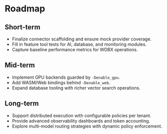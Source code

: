 # Roadmap

## Short-term
- Finalize connector scaffolding and ensure mock provider coverage.
- Fill in feature tool tests for AI, database, and monitoring modules.
- Capture baseline performance metrics for WDBX operations.

## Mid-term
- Implement GPU backends guarded by `-Denable_gpu`.
- Add WASM/Web bindings behind `-Denable_web`.
- Expand database tooling with richer vector search operations.

## Long-term
- Support distributed execution with configurable policies per tenant.
- Provide advanced observability dashboards and token accounting.
- Explore multi-model routing strategies with dynamic policy enforcement.
